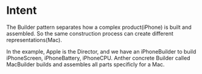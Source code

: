 # Intent
The Builder pattern separates how a complex product(iPhone) is built and assembled.
So the same construction process can create different representations(Mac).

In the example, Apple is the Director, and we have an iPhoneBuilder to build iPhoneScreen, iPhoneBattery, iPhoneCPU.
Anther concrete Builder called MacBuilder builds and assembles all parts specificly for a Mac.


